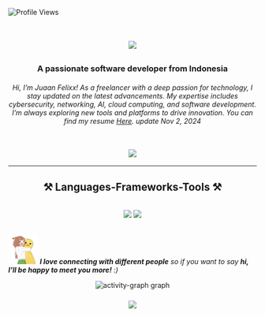 ![Profile Views](https://komarev.com/ghpvc/?username=J13PhantomByte&style=flat-square&color=blueviolet&label=Profile+Views)

<h1 align="center">
    <img src="https://readme-typing-svg.herokuapp.com/?font=Righteous&size=35&center=true&vCenter=true&width=500&height=70&duration=4000&lines=Hi+There!+👋;+I'm+Juaan+Felixx!;" />
</h1>

<h3 align="center">A passionate software developer from Indonesia</h3>
<h6 align="center">Hi, I’m Juaan Felixx! As a freelancer with a deep passion for technology, I stay updated on the latest advancements. My expertise includes cybersecurity, networking, AI, cloud computing, and software development. I’m always exploring new tools and platforms to drive innovation.
You can find my resume <a href="https://drive.google.com/file/d/1gf0zf8rVqX7p0jRSpwBmJe_EJylLNFQe/view?usp=sharing" target="_blank">Here</a>. update Nov 2, 2024</h6>
<br/>

<div align="center"> 
  <a href="https://portofolio-juaan.vercel.app/" target="_blank">
     <img src="https://img.shields.io/badge/Portfolio-FF5722?style=for-the-badge&logo=todoist&logoColor=white" target="_blank" /> <!-- sqlite, safari, google-chrome are other good icon options -->
  </a>
</div>
 

 <hr/>
 
<h2 align="center">⚒️ Languages-Frameworks-Tools ⚒️</h2>
<br/>
<div align="center">
    <img src="https://skillicons.dev/icons?i=react,php,postman,html,css,vscode,github,cpp,tailwind,git,docker" />
    <img src="https://skillicons.dev/icons?i=nodejs,python,javascript,typescript,arduino,firebase,postgresql,obsidian,linux,nextjs,mysql,opencv" /><br>
</div>

<br/>


<img src="kawai.gif" width="60"> <em><b>I love connecting with different people</b> so if you want to say <b>hi, I'll be happy to meet you more!</b> :)</em>

<div align="center">
 <img src="https://github-readme-activity-graph.vercel.app/graph?username=J13PhantomByte&radius=16&theme=react&area=true&order=5" height="auto" alt="activity-graph graph"  />
</div>

<h3 align="center">
    <img src="https://readme-typing-svg.herokuapp.com/?font=Righteous&size=25&center=true&vCenter=true&width=500&height=70&duration=4000&lines=Thanks+for+visiting!+✌️;+Ngoding+boleh+lupa+makan+itu+Jangan!;I'm+always+down+to+collab+:)">
</h3>

<br/>
